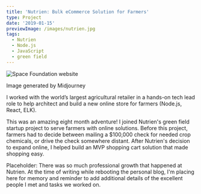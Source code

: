 ```yaml
---
title: 'Nutrien: Bulk eCommerce Solution for Farmers'
type: Project
date: '2019-01-15'
previewImage: /images/nutrien.jpg
tags:
  - Nutrien
  - Node.js
  - JavaScript
  - green field
---
```

![Space Foundation website](/images/nutrien.jpg)

Image generated by Midjourney

I worked with the world’s largest agricultural retailer in a hands-on tech lead role to help architect and build a new online store for farmers (Node.js, React, ELK).

This was an amazing eight month adventure! I joined Nutrien's green field startup project to serve farmers with online solutions. Before this project, farmers had to decide between mailing a $100,000 check for needed crop chemicals, or drive the check somewhere distant. After Nutrien's decision to expand online, I helped build an MVP shopping cart solution that made shopping easy.

Placeholder: There was so much professional growth that happened at Nutrien. At the time of writing while rebooting the personal blog, I'm placing here for memory and reminder to add additional details of the excellent people I met and tasks we worked on.